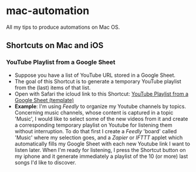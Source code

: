 # mac-automation

All my tips to produce automations on Mac OS.

## Shortcuts on Mac and iOS

### YouTube Playlist from a Google Sheet

- Suppose you have a list of YouTube URL stored in a Google Sheet. 
- The goal of this Shortcut is to generate a temporary YouTube playlist from the (last) items of that list.
- Open with Safari the icloud link to this Shortcut: [YouTube Playlist from a Google Sheet (template)](https://www.icloud.com/shortcuts/c91376ea9a3c4005bc053e4c6051d6b3)
- **Example**: I'm using *Feedly* to organize my Youtube channels by topics. Concerning music channels, whose content is captured in a topic 'Music', I would like to select some of the new videos from it and create a corresponding temporary playlist on Youtube for listening them without interruption. To do that first I create a *Feedly* 'board' called 'Music' where my selection goes, and a *Zapier* or *IFTTT* applet which automatically fills my Google Sheet with each new Youtube link I want to listen later. When I'm ready for listening, I press the Shortcut button on my iphone and it generate immediately a playlist of the 10 (or more) last songs I'd like to discover.
